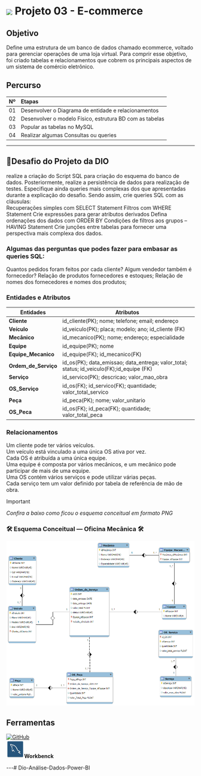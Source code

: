 <h1>
    <a href="https://www.dio.me/">
     <img align="center" width="40px" src="https://hermes.digitalinnovation.one/assets/diome/logo-minimized.png"></a>
    <span>Projeto 03 - E-commerce</span>
</h1>

## Objetivo
Define uma estrutura de um banco de dados chamado ecommerce, voltado para gerenciar operações de uma loja virtual.
 Para comprir esse objetivo, foi criado tabelas e relacionamentos que cobrem os principais aspectos de um sistema de comércio eletrônico. 

## Percurso
<table>
  <thead>
    <tr align="left">
      <th>Nº</th>
      <th>Etapas</th>
    </tr>
  </thead>
  <tbody align="left">
    <tr>
      <td>01</td>
      <td>Desenvolver o Diagrama de entidade e relacionamentos</td>
    </tr>
    <tr>
      <td>02</td>
      <td>Desenvolver o modelo Físico, estrutura BD com as tabelas</td>
    </tr>
    <tr>
      <td>03</td>
      <td>Popular as tabelas no MySQL</td>  
    </tr>
    <tr>
      <td>04</td>
      <td>Realizar algumas Consultas ou queries</td>    
    </tr>
  </tbody>
</table>

---
## 🎯Desafio do Projeto da DIO
realize a criação do Script SQL para criação do esquema do banco de dados. Posteriormente, realize a persistência de dados para realização de testes. Especifique ainda queries mais complexas dos que apresentadas durante a explicação do desafio. Sendo assim, crie queries SQL com as cláusulas:
 <br>
Recuperações simples com SELECT Statement
Filtros com WHERE Statement
Crie expressões para gerar atributos derivados
Defina ordenações dos dados com ORDER BY
Condições de filtros aos grupos – HAVING Statement
Crie junções entre tabelas para fornecer uma perspectiva mais complexa dos dados.
### Algumas das perguntas que podes fazer para embasar as queries SQL:

  Quantos pedidos foram feitos por cada cliente?
  Algum vendedor também é fornecedor?
  Relação de produtos fornecedores e estoques;
  Relação de nomes dos fornecedores e nomes dos produtos;

### Entidades e Atributos

| Entidades| Atributos |
|----------|--------------------------------------------------|
|**Cliente** |id_cliente(PK); nome; telefone; email; endereço|
|**Veículo** |id_veiculo(PK); placa; modelo; ano; id_cliente (FK)|
|**Mecânico** |id_mecanico(PK); nome; endereço; especialidade|
|**Equipe** |id_equipe(PK); nome|
|**Equipe_Mecanico** |id_equipe(FK); id_mecanico(FK)|
|**Ordem_de_Serviço** |id_os(PK); data_emissao; data_entrega; valor_total; status; id_veiculo(FK);id_equipe (FK)|
|**Serviço** |id_servico(PK); descricao; valor_mao_obra|
|**OS_Serviço**|id_os(FK); id_servico(FK); quantidade; valor_total_servico|
|**Peça** |id_peca(PK); nome; valor_unitario|
|**OS_Peca**|id_os(FK); id_peca(FK); quantidade; valor_total_peca|

### Relacionamentos

Um cliente pode ter vários veículos.<br>
Um veículo está vinculado a uma única OS ativa por vez.<br>
Cada OS é atribuída a uma única equipe.<br>
Uma equipe é composta por vários mecânicos, e um mecânico pode participar de mais de uma equipe.<br>
Uma OS contém vários serviços e pode utilizar várias peças.<br>
Cada serviço tem um valor definido por tabela de referência de mão de obra.

> [!IMPORTANT]   
> *Confira a baixo como ficou o esquema conceitual em formato PNG*

### 🛠️ Esquema Conceitual — Oficina Mecânica 🛠️

![weber](/Projeto02/Projeto02_OficinaMecanica_ER.png)


## Ferramentas
[![GitHub](https://img.shields.io/badge/GitHub-000?style=for-the-badge&logo=github&logoColor=30A3DC)](https://docs.github.com/) <br>
![weber](/img/workbench_.png)**Workbenck**<br>

---# Dio-Análise-Dados-Power-BI
